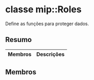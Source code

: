 # <a name="class-miproles"></a>classe mip::Roles 
Define as funções para proteger dados.
  
## <a name="summary"></a>Resumo
 Membros                        | Descrições                                
--------------------------------|---------------------------------------------
  
## <a name="members"></a>Membros